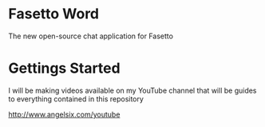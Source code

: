 # Fasetto Word
The new open-source chat application for Fasetto

# Gettings Started
I will be making videos available on my YouTube channel that will be guides to everything contained in this repository

http://www.angelsix.com/youtube


